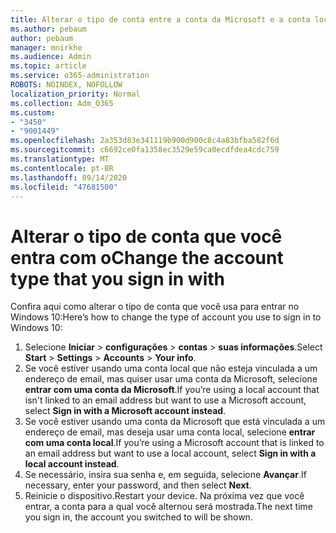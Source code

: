 ```yaml
---
title: Alterar o tipo de conta entre a conta da Microsoft e a conta local
ms.author: pebaum
author: pebaum
manager: mnirkhe
ms.audience: Admin
ms.topic: article
ms.service: o365-administration
ROBOTS: NOINDEX, NOFOLLOW
localization_priority: Normal
ms.collection: Adm_O365
ms.custom:
- "3450"
- "9001449"
ms.openlocfilehash: 2a353d83e341119b900d900c8c4a83bfba582f6d
ms.sourcegitcommit: c6692ce0fa1358ec3529e59ca0ecdfdea4cdc759
ms.translationtype: MT
ms.contentlocale: pt-BR
ms.lasthandoff: 09/14/2020
ms.locfileid: "47681500"
---
```

# <a name="change-the-account-type-that-you-sign-in-with"></a><span data-ttu-id="f6741-102">Alterar o tipo de conta que você entra com o</span><span class="sxs-lookup"><span data-stu-id="f6741-102">Change the account type that you sign in with</span></span>

<span data-ttu-id="f6741-103">Confira aqui como alterar o tipo de conta que você usa para entrar no Windows 10:</span><span class="sxs-lookup"><span data-stu-id="f6741-103">Here’s how to change the type of account you use to sign in to Windows 10:</span></span>

1. <span data-ttu-id="f6741-104">Selecione **Iniciar**  >  **configurações**  >  **contas**  >  **suas informações**.</span><span class="sxs-lookup"><span data-stu-id="f6741-104">Select **Start** > **Settings** > **Accounts** > **Your info**.</span></span>
2. <span data-ttu-id="f6741-105">Se você estiver usando uma conta local que não esteja vinculada a um endereço de email, mas quiser usar uma conta da Microsoft, selecione **entrar com uma conta da Microsoft**.</span><span class="sxs-lookup"><span data-stu-id="f6741-105">If you’re using a local account that isn't linked to an email address but want to use a Microsoft account, select **Sign in with a Microsoft account instead**.</span></span>
3. <span data-ttu-id="f6741-106">Se você estiver usando uma conta da Microsoft que está vinculada a um endereço de email, mas deseja usar uma conta local, selecione **entrar com uma conta local**.</span><span class="sxs-lookup"><span data-stu-id="f6741-106">If you’re using a Microsoft account that is linked to an email address but want to use a local account, select **Sign in with a local account instead**.</span></span>
4. <span data-ttu-id="f6741-107">Se necessário, insira sua senha e, em seguida, selecione **Avançar**.</span><span class="sxs-lookup"><span data-stu-id="f6741-107">If necessary, enter your password, and then select **Next**.</span></span>
5. <span data-ttu-id="f6741-108">Reinicie o dispositivo.</span><span class="sxs-lookup"><span data-stu-id="f6741-108">Restart your device.</span></span> <span data-ttu-id="f6741-109">Na próxima vez que você entrar, a conta para a qual você alternou será mostrada.</span><span class="sxs-lookup"><span data-stu-id="f6741-109">The next time you sign in, the account you switched to will be shown.</span></span>